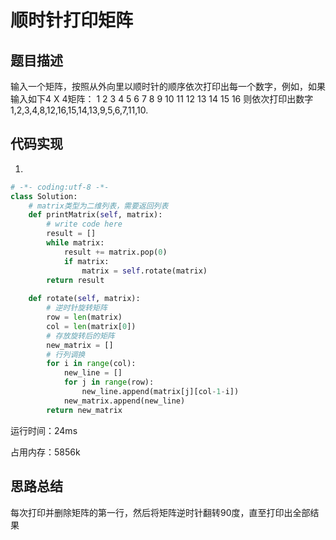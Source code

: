 # 顺时针打印矩阵


## 题目描述

输入一个矩阵，按照从外向里以顺时针的顺序依次打印出每一个数字，例如，如果输入如下4 X 4矩阵： 1 2 3 4 5 6 7 8 9 10 11 12 13 14 15 16 则依次打印出数字1,2,3,4,8,12,16,15,14,13,9,5,6,7,11,10.

## 代码实现

1. 
```python
# -*- coding:utf-8 -*-
class Solution:
    # matrix类型为二维列表，需要返回列表
    def printMatrix(self, matrix):
        # write code here
        result = [] 
        while matrix: 
            result += matrix.pop(0) 
            if matrix: 
                matrix = self.rotate(matrix) 
        return result 
            
    def rotate(self, matrix): 
        # 逆时针旋转矩阵 
        row = len(matrix) 
        col = len(matrix[0]) 
        # 存放旋转后的矩阵 
        new_matrix = [] 
        # 行列调换 
        for i in range(col): 
            new_line = [] 
            for j in range(row): 
                new_line.append(matrix[j][col-1-i]) 
            new_matrix.append(new_line) 
        return new_matrix
```
运行时间：24ms

占用内存：5856k




## 思路总结

每次打印并删除矩阵的第一行，然后将矩阵逆时针翻转90度，直至打印出全部结果
